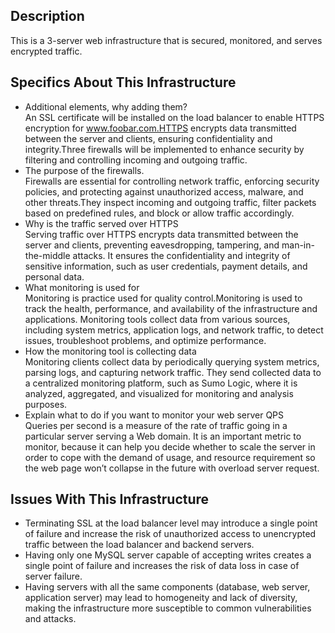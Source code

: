 ## Description

This is a 3-server web infrastructure that is secured, monitored, and serves encrypted traffic.

## Specifics About This Infrastructure

+ Additional elements, why adding them?<br/>An SSL certificate will be installed on the load balancer to enable HTTPS encryption for www.foobar.com.HTTPS encrypts data transmitted between the server and clients, ensuring confidentiality and integrity.Three firewalls will be implemented to enhance security by filtering and controlling incoming and outgoing traffic.
+ The purpose of the firewalls.<br/>Firewalls are essential for controlling network traffic, enforcing security policies, and protecting against unauthorized access, malware, and other threats.They inspect incoming and outgoing traffic, filter packets based on predefined rules, and block or allow traffic accordingly.
+ Why is the traffic served over HTTPS<br/>Serving traffic over HTTPS encrypts data transmitted between the server and clients, preventing eavesdropping, tampering, and man-in-the-middle attacks. It ensures the confidentiality and integrity of sensitive information, such as user credentials, payment details, and personal data.
+ What monitoring is used for<br/>Monitoring is practice used for quality control.Monitoring is used to track the health, performance, and availability of the infrastructure and applications. Monitoring tools collect data from various sources, including system metrics, application logs, and network traffic, to detect issues, troubleshoot problems, and optimize performance.
+ How the monitoring tool is collecting data<br/>Monitoring clients collect data by periodically querying system metrics, parsing logs, and capturing network traffic. They send collected data to a centralized monitoring platform, such as Sumo Logic, where it is analyzed, aggregated, and visualized for monitoring and analysis purposes.
+ Explain what to do if you want to monitor your web server QPS<br/>Queries per second is a measure of the rate of traffic going in a particular server serving a Web domain. It is an important metric to monitor, because it can help you decide whether to scale the server in order to cope with the demand of usage, and resource requirement so the web page won’t collapse in the future with overload server request.

## Issues With This Infrastructure

+ Terminating SSL at the load balancer level may introduce a single point of failure and increase the risk of unauthorized access to unencrypted traffic between the load balancer and backend servers.
+ Having only one MySQL server capable of accepting writes creates a single point of failure and increases the risk of data loss in case of server failure.
+ Having servers with all the same components (database, web server, application server) may lead to homogeneity and lack of diversity, making the infrastructure more susceptible to common vulnerabilities and attacks.
